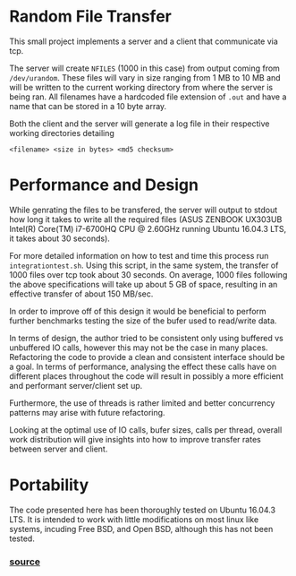# Random File Transfer

This small project implements a server and a client that communicate via tcp.

The server will create `NFILES` (1000 in this case) from output coming from
`/dev/urandom`. These files will vary in size ranging from 1 MB to 10 MB and
will be written to the current working directory from where the server is being
ran.
All filenames have a hardcoded file extension of `.out` and have a name that
can be stored in a 10 byte array.

Both the client and the server will generate a log file in their respective
working directories detailing
```
<filename> <size in bytes> <md5 checksum>
```

# Performance and Design
While genrating the files to be transfered, the server will output to stdout
how long it takes to write all the required files (ASUS ZENBOOK UX303UB
Intel(R) Core(TM) i7-6700HQ CPU @ 2.60GHz running Ubuntu 16.04.3 LTS, it takes
about 30 seconds).

For more detailed information on how to test and time this process run 
`integrationtest.sh`. Using this script, in the same system, the transfer of
1000 files over tcp took about 30 seconds.
On average, 1000 files following the above specifications will take up about 5
GB of space, resulting in an effective transfer of about 150 MB/sec.

In order to improve off of this design it would be beneficial to perform
further benchmarks testing the size of the bufer used to read/write data.

In terms of design, the author tried to be consistent only using buffered vs
unbuffered IO calls, however this may not be the case in many places.
Refactoring the code to provide a clean and consistent interface should be a
goal. In terms of performance, analysing the effect these calls have on
different places throughout the code will result in possibly a more efficient
and performant server/client set up.

Furthermore, the use of threads is rather limited and better concurrency
patterns may arise with future refactoring.

Looking at the optimal use of IO calls, bufer sizes, calls per thread, overall
work distribution will give insights into how to improve transfer rates between
server and client.

# Portability
The code presented here has been thoroughly tested on Ubuntu 16.04.3 LTS. 
It is intended to work with little modifications on most linux like systems, 
incuding Free BSD, and Open BSD, although this has not been tested.

### [source](https://github.com/alejandrox1/Algorithmscpp/tree/master/servers/filetransfer)

